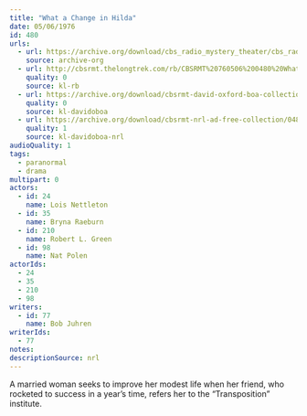 ```yaml
---
title: "What a Change in Hilda"
date: 05/06/1976
id: 480
urls: 
  - url: https://archive.org/download/cbs_radio_mystery_theater/cbs_radio_mystery_theater-0451-0500.zip/cbs_radio_mystery_theater-0451-0500%2Fcbsrmt_0480_what_a_change_in_hilda.mp3
    source: archive-org
  - url: http://cbsrmt.thelongtrek.com/rb/CBSRMT%20760506%200480%20What%20a%20Change%20in%20Hilda_wbbm_rb.mp3
    quality: 0
    source: kl-rb
  - url: https://archive.org/download/cbsrmt-david-oxford-boa-collection/CBSRMT-760506-0480-repeated-760904-What-a-Change-in-Hilda-(128-44)_KIXI-{BoA}.mp3
    quality: 0
    source: kl-davidoboa
  - url: https://archive.org/download/cbsrmt-nrl-ad-free-collection/0480%20CBSRMT-760506-0480-repeated-760904-What-a-Change-in-Hilda-(128-44)_KIXI-%7BBoA%7D%20(no%20ads).mp3
    quality: 1
    source: kl-davidoboa-nrl
audioQuality: 1
tags: 
  - paranormal
  - drama
multipart: 0
actors:  
  - id: 24
    name: Lois Nettleton  
  - id: 35
    name: Bryna Raeburn  
  - id: 210
    name: Robert L. Green  
  - id: 98
    name: Nat Polen
actorIds:  
  - 24  
  - 35  
  - 210  
  - 98
writers:  
  - id: 77
    name: Bob Juhren
writerIds:  
  - 77
notes: 
descriptionSource: nrl
---
```

A married woman seeks to improve her modest life when her friend, who rocketed to success in a year’s time, refers her to the “Transposition” institute.